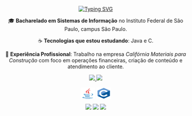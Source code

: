 <p align="center">
  <a href="https://git.io/typing-svg">
    <img src="https://readme-typing-svg.demolab.com?font=Fira+Code&weight=600&size=25&pause=1000&color=ffffff&random=false&width=435&height=40&lines=Ol%C3%A1%2C+eu+sou+Jo%C3%A3o+Gustavo!+%E2%98%95%F0%9F%92%BB%F0%9F%8C%9F" alt="Typing SVG">
  </a>
</p>

<div align="center">
  
🎓 **Bacharelado em Sistemas de Informação** no Instituto Federal de São Paulo, campus São Paulo.

☕ **Tecnologias que estou estudando**: Java e C.

💼 **Experiência Profissional**: Trabalho na empresa *Califórnia Materiais para Construção* com foco em operações financeiras, criação de conteúdo e atendimento ao cliente.

</div>

<div align="center">
  <a href="https://github.com/joaogust">
    <img height="150em" src="https://github-readme-stats-sigma-five.vercel.app/api?username=joaogust&show_icons=true&theme=dark&include_all_commits=true&count_private=true"/>
    <img height="150em" src="https://github-readme-stats-sigma-five.vercel.app/api/top-langs/?username=joaogust&layout=compact&langs_count=7&theme=dark"/>
  </a>
</div>
    
  <div style="display: inline_block" align="center"><br>
  <img align="center" alt="Java" height="30" width="40" src="https://raw.githubusercontent.com/devicons/devicon/master/icons/java/java-original.svg">
  <img align="center" alt="Java" height="30" width="40" src="https://raw.githubusercontent.com/devicons/devicon/master/icons/c/c-original.svg">

</div>


  <p></p>
  <div align="center"> 
  <a href="https://www.linkedin.com/in/joão-gustavo-dos-santos/"><img src="https://img.shields.io/badge/-LinkedIn-%230077B5?style=for-the-badge&logo=linkedin&logoColor=white"></a> 
  <a href="https://www.instagram.com/_joaogus_/"><img src="https://img.shields.io/badge/-Instagram-%23E4405F?style=for-the-badge&logo=instagram&logoColor=white"></a>
  <a href = "mailto:joaogustavodossantoss@gmail.com"><img src="https://img.shields.io/badge/-Gmail-%23333?style=for-the-badge&logo=gmail&logoColor=white"></a>
 
</div>
